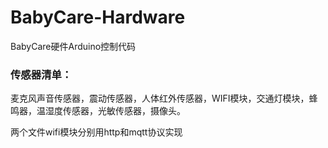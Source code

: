 # BabyCare-Hardware

BabyCare硬件Arduino控制代码

### 传感器清单：
麦克风声音传感器，震动传感器，人体红外传感器，WIFI模块，交通灯模块，蜂鸣器，温湿度传感器，光敏传感器，摄像头。

两个文件wifi模块分别用http和mqtt协议实现
